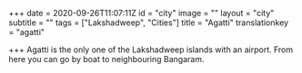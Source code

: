 +++
date = 2020-09-26T11:07:11Z
id = "city"
image = ""
layout = "city"
subtitle = ""
tags = ["Lakshadweep", "Cities"]
title = "Agatti"
translationkey = "agatti"

+++
Agatti is the only one of the Lakshadweep islands with an airport. From here you can go by boat to neighbouring Bangaram.